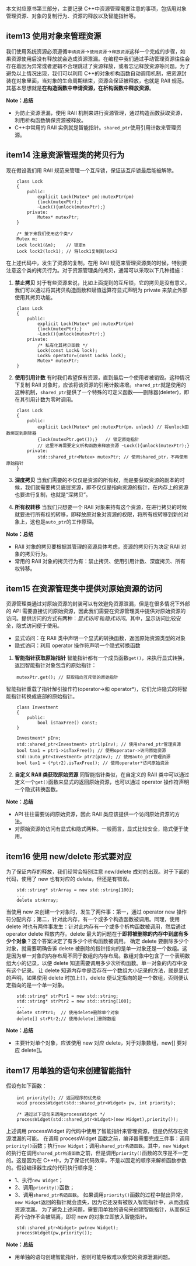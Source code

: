 本文对应原书第三部分，主要记录 C++中资源管理需要注意的事项，包括用对象管理资源、对象的复制行为、资源的释放以及智能指针等。

<!--more-->

## item13 使用对象来管理资源

我们使用系统资源必须遵循`申请资源`->`使用资源`->`释放资源`这样一个完成的步骤，如果资源使用后没有释放就会造成资源泄漏。在编程中我们通过手动管理资源往往会存在着因为异常或者逻辑不合理跳过了资源释放，或者忘记释放资源等问题。为了避免以上情况出现，我们可以利用 C++的对象析构函数自动调用机制，把资源封装在对象里面，当对象的生命周期结束，资源会保证被释放，也就是 RAII 规范。其基本思想就是**在构造函数中申请资源，在析构函数中释放资源**。

**Note：总结**

- 为防止资源泄漏，使用 RAII 机制来进行资源管理，通过构造函数获取资源，利用析构函数确保资源被释放。
- C++中常用的 RAII 实例就是智能指针。`shared_ptr`使用引用计数来管理资源。

## item14 注意资源管理类的拷贝行为

现在假设我们用 RAII 规范来管理一个互斥锁，保证该互斥锁最后能被解除。

```
    class Lock
    {
        public:
            explicit Lock(Mutex* pm):mutexPtr(pm)
            {lock(mutexPtr);}
            ~Lock(){unlock(mutexPtr);}
        private:
            Mutex* mutexPtr;
    }

    /* 接下来我们使用这个类*/
    Mutex m;
    Lock lock1(&m);    // 锁定m
    Lock lock2(lock1); // 将lock1复制到lock2
```

在上述代码中，发生了资源的复制。在用 RAII 规范来管理资源类的时候，特别要注意这个类的拷贝行为。对于资源管理类的拷贝，通常可以采取以下几种措施：

1. **禁止拷贝**
   对于有些资源来说，比如上面提到的互斥锁，它的拷贝是没有意义，我们可以通过将其拷贝构造函数和赋值运算符显式声明为 private 来禁止外部使用其拷贝功能。

```
    class Lock
    {
        public:
            explicit Lock(Mutex* pm):mutexPtr(pm)
            {lock(mutexPtr);}
            ~Lock(){unlock(mutexPtr);}
        private:
            /* 私有化其拷贝函数 */
            Lock(const Lock& lock);
            Lock& operator=(const Lock& lock);
            Mutex* mutexPtr;
    }

```

2. **使用引用计数**
   有时我们希望保有资源，直到最后一个使用者被销毁。这种情况下复制 RAII 对象时，应该将该资源的引用计数递增。`shared_ptr`就是使用的这种机制，`shared_ptr`提供了一个特殊的可定义函数——删除器(deleter)，即在其引用计数为零时调用。

```
    class Lock
    {
        public:
            explicit Lock(Mutex* pm):mutexPtr(pm，unlock) // 将unlock函数绑定到删除器
            {lock(mutexPtr.get());}   // 锁定原始指针
            // 这里不再需要定义析构函数来释放资源 ~Lock(){unlock(mutexPtr);}
        private:
            std::shared_ptr<Mutex> mutexPtr; // 使用shared_ptr，不再使用原始指针
    }
```

3. **深度拷贝**
   当我们需要的不仅仅是资源的所有权，而是要获取资源的副本的时候，我们就需要拷贝底层资源，即不仅仅是指向资源的指针，在内存上的资源也要进行复制，也就是“深拷贝”。

4. **所有权转移**
   当我们只想要一个 RAII 对象来持有这个资源，在进行拷贝的时候就要进行所有权的转移，即释放原对象对资源的权限，将所有权转移到新的对象上，这也是`auto_ptr`的工作原理。

**Note：总结**

- RAII 对象的拷贝要根据其管理的资源具体考虑，资源的拷贝行为决定 RAII 对象的拷贝行为。
- 常用的 RAII 对象的拷贝行为有：禁止拷贝、使用引用计数、深度拷贝、所有权转移。

## item15 在资源管理类中提供对原始资源的访问

资源管理类通过对原始资源的封装可以有效避免资源泄漏，但是在很多情况下外部的 API 需要直接访问原始资源，因此我们需要在资源管理类中提供对原始资源的访问。提供访问的方式有两种：_显式访问_ 和*隐式访问*。其中，显示访问比较安全，隐式访问便于使用。

- 显式访问：在 RAII 类中声明一个显式的转换函数，返回原始资源类型的对象
- 隐式访问：利用 operator 操作符声明一个隐式转换函数

1. **智能指针获取原始指针**
   智能指针都有一个成员函数`get()`，来执行显式转换，返回智能指针对象包含的原始指针：

```
    mutexPtr.get(); // 获取指向互斥锁的原始指针
```

智能指针重载了指针解引操作符(operator->和 operator\*)，它们允许隐式的将智能指针转换成底部的原始指针。

```
    class Investment
    {
        public:
            bool isTaxFree() const;
    }

    Investment* pInv;
    std::shared_ptr<Investment> ptr1(pInv); // 使用shared_ptr管理资源
    bool tax1 = ptr1->isTaxFree(); // 使用operator->访问原始资源
    std::auto_ptr<Investment> ptr2(pInv); // 使用auto_ptr管理资源
    bool tax1 = (*ptr2).isTaxFree(); // 使用operator*访问原始资源
```

2. **自定义 RAII 类获取原始资源**
   同智能指针类似，在自定义的 RAII 类中可以通过定义一个`get()`函数来显式的返回原始资源，也可以通过 operator 操作符声明一个隐式转换函数。

**Note：总结**

- API 往往需要访问原始资源，因此 RAII 类应该提供一个访问原始资源的方法。
- 对原始资源的访问有显式和隐式两种。一般而言，显式比较安全，隐式便于使用。

## item16 使用 new/delete 形式要对应

为了保证内存的释放，我们经常会特别注意 new/delete 成对的出现。对于下面的代码，使用了 new 也有对应的 delete，但还是有错误。

```
    std::string* strArray = new std::string[100];
    ...
    delete strArray;
```

当使用 new 来创建一个对象时，发生了两件事：第一，通过 operator new 操作符分配内存；第二，针对此内存，有一个或多个构造函数被调用。同理，使用 delete 时也有两件事发生：针对此内存有一个或多个析构函数被调用，然后通过 operator delete 释放内存。delete 最大的问题在于**即将被删除的内存中到底有多少个对象**？这个答案决定了有多少个析构函数被调用。
确定 delete 要删除多少个对象，就需要明确告诉 delete 被删除的指针指向的是单一对象还是一个数组。这是因为单一对象的内存布局不同于数组的内存布局。数组对象中包含了一个表明数组大小的记录，以便 delete 知道需要调用多少次析构函数。单一对象的内存中没有这个记录。
让 delete 知道内存中是否存在一个数组大小记录的方法，就是显式的声明，如果使用 delete 时加上`[]`，delete 便认定指向的是一个数组，否则便认定指向的是一个单一对象。

```
    std::string* strPtr1 = new std::string;
    std::string* strPtr2 = new std::string[100];
    ...
    delete strPtr1;  // 使用delete删除单个对象
    delete[] strPtr2;// 使用delete[]删除数组
```

**Note：总结**

- 主要针对单个对象，应该使用 new 对应 delete，对于对象数组，new[] 要对应 delete[]。

## item17 用单独的语句来创建智能指针

假设有如下函数：

```
    int priority(); // 返回程序的优先级
    void processWidget(std::shared_ptr<Widget> pw, int priority);

    /* 通过以下语句来调用processWidget */
    processWidget(std::shared_ptr<Widget>(new Widget),priority());
```

上述调用 processWidget 的代码中使用了智能指针来管理资源，但是仍然存在资源泄漏的可能。
在调用 processWidget 函数之前，编译器需要完成三件事：调用`priority()`函数；执行`new Widget`；调用`shared_ptr构造函数`。其中，`new Widget`的执行在调用`shared_ptr构造函数`之前，但是调用`priority()`函数的次序是不一定的。这是因为在 C++中，为了保证代码效率，不是以固定的顺序来解析函数参数的。假设编译器生成的代码执行顺序是：

- 1、执行`new Widget`；
- 2、调用`priority()`函数；
- 3、调用`shared_ptr构造函数`。
  如果调用`priority()`函数的过程中抛出异常，`new Widget`返回的指针就会遗失，因为它还没有被放入智能指针中，从而造成资源泄漏。
  为了避免上述问题，需要用单独的语句来创建智能指针，从而保证两个动作不会被隔离，即将 new 的对象立即放入智能指针。

```
    std::shared_ptr<Widget> pw(new Widget);
    processWidget(pw,priority());
```

**Note：总结**

- 用单独的语句创建智能指针，否则可能导致难以察觉的资源泄漏问题。
